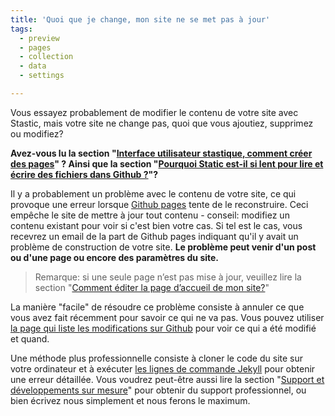 ```yaml
---
title: 'Quoi que je change, mon site ne se met pas à jour'
tags:
  - preview
  - pages
  - collection
  - data
  - settings

---
```

Vous essayez probablement de modifier le contenu de votre site avec Stastic, mais votre site ne change pas, quoi que vous ajoutiez, supprimez ou modifiez? 

__Avez-vous lu la section "[Interface utilisateur stastique, comment créer des pages](/docs/fr/stastic-ui-comment-creer-des-pages)" ? Ainsi que la section "[Pourquoi Static est-il si lent pour lire et écrire des fichiers dans Github ?](/docs/fr/pourquoi-le-statique-est-il-si-lent-pour-creer-et-ecrire-des-fichiers-dans-github)"?__ 

Il y a probablement un problème avec le contenu de votre site, ce qui provoque une erreur lorsque [Github pages](https://pages.github.com/) tente de le reconstruire. Ceci empêche le site de mettre à jour tout contenu - conseil: modifiez un contenu existant pour voir si c'est bien votre cas. Si tel est le cas, vous recevrez un email de la part de Github pages indiquant qu'il y avait un problème de construction de votre site. **Le problème peut venir d'un post ou d'une page ou encore des paramètres du site.** 

> Remarque: si une seule page n’est pas mise à jour, veuillez lire la section "[Comment éditer la page d’accueil de mon site?](/docs/fr/comment-modifier-la-page-daccueil)"

La manière "facile" de résoudre ce problème consiste à annuler ce que vous avez fait récemment pour savoir ce qui ne va pas. Vous pouvez utiliser [la page qui liste les modifications sur Github](https://help.github.com/fr/articles/differences-between-commit-views) pour voir ce qui a été modifié et quand. 

Une méthode plus professionnelle consiste à cloner le code du site sur votre ordinateur et à exécuter [les lignes de commande Jekyll](https://jekyllrb.com/docs/) pour obtenir une erreur détaillée. Vous voudrez peut-être aussi lire la section "[Support et développements sur mesure](/docs/fr/assistance-professionnelle-et-developpements-personnalises)" pour obtenir du support professionnel, ou bien écrivez nous simplement et nous ferons le maximum.

